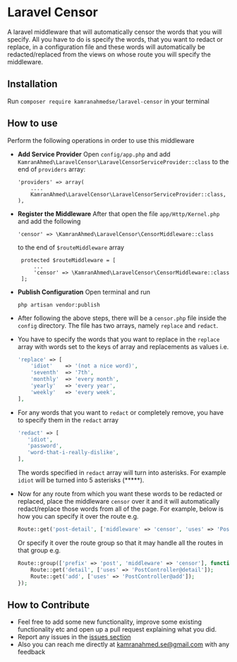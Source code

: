 # Laravel Censor
A laravel middleware that will automatically censor the words that you will specify. All you have to do is specify the words, that you want to redact or replace, in a configuration file and these words will automatically be redacted/replaced from the views on whose route you will specify the middleware.

## Installation
Run `composer require kamranahmedse/laravel-censor` in your terminal

## How to use
Perform the following operations in order to use this middleware
- **Add Service Provider** 
   Open `config/app.php` and add `KamranAhmed\LaravelCensor\LaravelCensorServiceProvider::class` to the end of `providers` array:

    ```
    'providers' => array(
        ....
        KamranAhmed\LaravelCensor\LaravelCensorServiceProvider::class,
    ),
    ```

- **Register the Middleware** After that open the file `app/Http/Kernel.php` and add the following 

   ```
  'censor' => \KamranAhmed\LaravelCensor\CensorMiddleware::class
   ```

   to the end of `$routeMiddleware` array

   ```
    protected $routeMiddleware = [
        ...
        'censor' => \KamranAhmed\LaravelCensor\CensorMiddleware::class
    ];
   ```

- **Publish Configuration** Open terminal and run

    ```shell
    php artisan vendor:publish
    ```
- After following the above steps, there will be a `censor.php` file inside the `config` directory. The file has two arrays, namely `replace` and `redact`.
- You have to specify the words that you want to replace in the `replace` array with words set to the keys of array and replacements as values i.e.

    ```php
    'replace' => [
	    'idiot'    => '(not a nice word)',
	    'seventh'  => '7th',
	    'monthly'  => 'every month',
	    'yearly'   => 'every year',
	    'weekly'   => 'every week',
    ],
    ```

- For any words that you want to `redact` or completely remove, you have to specify them in the `redact` array

    ```php
    'redact' => [
       'idiot',
       'password',
       'word-that-i-really-dislike',
    ],
    ```
   The words specified in `redact` array will turn into asterisks. For example `idiot` will be turned into 5 asterisks (*****).

- Now for any route from which you want these words to be redacted or replaced, place the middleware `censor` over it and it will automatically redact/replace those words from all of the page. For example, below is how you can specify it over the route e.g.
   ```php
   Route::get('post-detail', ['middleware' => 'censor', 'uses' => 'PostController@detail', 'as' => 'postDetail']);
   ```
   Or specify it over the route group so that it may handle all the routes in that group e.g.
    ```php
    Route::group(['prefix' => 'post', 'middleware' => 'censor'], function () {
	    Route::get('detail', ['uses' => 'PostController@detail']);
	    Route::get('add', ['uses' => 'PostController@add']);
    });
    ```
    
## How to Contribute
- Feel free to add some new functionality, improve some existing functionality etc and open up a pull request explaining what you did.
- Report any issues in the [issues section](https://github.com/kamranahmedse/laravel-censor/issues)
- Also you can reach me directly at kamranahmed.se@gmail.com with any feedback
